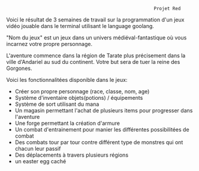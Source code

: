                                                            Projet Red

Voici le résultat de 3 semaines de travail sur la programmation d'un jeux vidéo jouable dans le terminal utilisant le language goolang.

"Nom du jeux" est un jeux dans un univers médiéval-fantastique où vous incarnez votre propre personnage.

L'aventure commence dans la région de Tarate plus précisement dans la ville d'Andariel au sud du continent. Votre but sera de tuer la reine des Gorgones.

Voici les fonctionnalitées disponible dans le jeux:

- Créer son propre personnage (race, classe, nom, age)
- Système d'inventaire objets(potions) / équipements
- Système de sort utilisant du mana
- Un magasin permettant l'achat de plusieurs items pour progresser dans l'aventure
- Une forge permettant la création d'armure 
- Un combat d'entrainement pour manier les différentes possibilitées de combat
- Des combats tour par tour contre différent type de monstres qui ont chacun leur passif
- Des déplacements à travers plusieurs régions
- un easter egg caché

